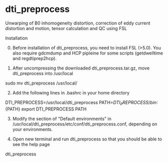 # dti_preprocess
Unwarping of B0 inhomogeneity distortion, correction of eddy current distortion and motion, tensor calculation and QC using FSL

Installation

0. Before installation of dti_preprocess, you need to install FSL (>5.0). You also require gdcmdump and HCP pipleine for some scripts (getdwelltime and regdtiprep2hcp).

1. After uncompressing the downloaded dti_preprocess.tar.gz, move dti_preprocess into /usr/local 

sudo mv dti_preprocess /usr/local/

2. Add the following lines in .bashrc in your home directory

DTI_PREPROCESS=/usr/local/dti_preprocess
PATH=${DTI_PREPROCESS}/bin:${PATH}
export DTI_PREPROCESS PATH

3. Modify the section of "Default environments" in /usr/local/dti_preprocess/etc/conf/dti_preprocess.conf, depending on your environments. 

4. Open new terminal and run dti_preprocess so that you should be able to see the help page

dti_preprocess


